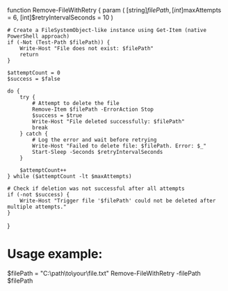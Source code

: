 function Remove-FileWithRetry {
    param (
        [string]$filePath,
        [int]$maxAttempts = 6,
        [int]$retryIntervalSeconds = 10
    )

    # Create a FileSystemObject-like instance using Get-Item (native PowerShell approach)
    if (-Not (Test-Path $filePath)) {
        Write-Host "File does not exist: $filePath"
        return
    }

    $attemptCount = 0
    $success = $false

    do {
        try {
            # Attempt to delete the file
            Remove-Item $filePath -ErrorAction Stop
            $success = $true
            Write-Host "File deleted successfully: $filePath"
            break
        } catch {
            # Log the error and wait before retrying
            Write-Host "Failed to delete file: $filePath. Error: $_"
            Start-Sleep -Seconds $retryIntervalSeconds
        }

        $attemptCount++
    } while ($attemptCount -lt $maxAttempts)

    # Check if deletion was not successful after all attempts
    if (-not $success) {
        Write-Host "Trigger file '$filePath' could not be deleted after multiple attempts."
    }
}

# Usage example:
$filePath = "C:\path\to\your\file.txt"
Remove-FileWithRetry -filePath $filePath
